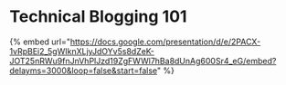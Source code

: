 # Technical Blogging 101

{% embed url="https://docs.google.com/presentation/d/e/2PACX-1vRpBEi2_5gWIknXLjyJdOYv5s8dZeK-JOT25nRWu9fnJnVhPlJzd19ZgFWWl7hBa8dUnAg600Sr4_eG/embed?delayms=3000&loop=false&start=false" %}

